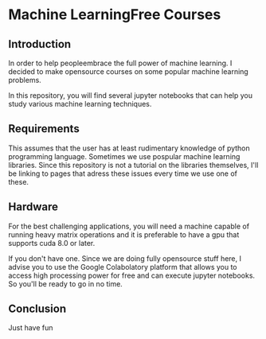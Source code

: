 # Machine LearningFree Courses
## Introduction
In order to help peopleembrace the full power of machine learning. I decided to make opensource courses on some popular machine learning problems.

In this repository, you will find several jupyter notebooks that can help you study various machine learning techniques.

## Requirements
This assumes that the user has at least rudimentary knowledge of python programming language.
Sometimes we use pospular machine learning libraries. Since this repository is not a tutorial on the libraries themselves, I'll be linking to pages that adress these issues every time we use one of these.

## Hardware
For the best challenging applications, you will need a machine capable of running heavy matrix operations and it is preferable to have a gpu that supports cuda 8.0 or later.

If you don't have one. Since we are doing fully opensource stuff here, I advise you to use the Google Colabolatory platform that allows you to access high processing power for free and can execute jupyter notebooks. So you'll be ready to go in no time.

## Conclusion

Just have fun
